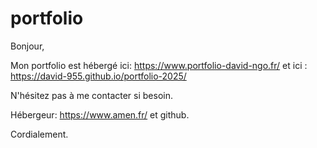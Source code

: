 # portfolio

Bonjour, 

Mon portfolio est hébergé ici: https://www.portfolio-david-ngo.fr/
et ici : https://david-955.github.io/portfolio-2025/

N'hésitez pas à me contacter si besoin.

Hébergeur: https://www.amen.fr/ et github.

Cordialement.
